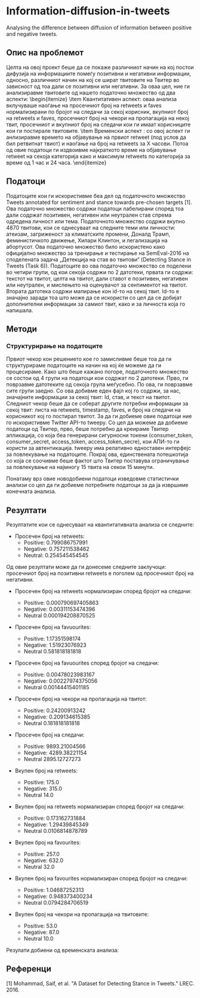 # Information-diffusion-in-tweets
Analysing the difference between diffusion of information between positive and negative tweets.

## Опис на проблемот
Целта на овој проект беше да се покаже различниот начин на кој постои дифузија на информациите помеѓу позитивни и негативни информации, односно, различниот начин на кој се шират твитовите на Твитер во зависност од тоа дали се позитивни или негативни. За оваа цел, ние ги анализиравме твитовите од нашето податочно множество од два аспекти:
\begin{itemize}
	\item Квантитативен аспект: оваа анализа вклучуваше наоѓање на просечниот број на retweets и faves нормализирани по бројот на следачи за секој корисник, вкупниот број на retweets и faves, просечниот број на чекори на пропагација на некој твит, просечниот и вкупниот број на следачи кои ги имаат корисниците кои ги постирале твитовите.
	\item Временски аспект : со овој аспект ги анлизиравме времето на објавување на првиот retweet (под услов да бил ретвитнат твиот) и наоѓање на број на retweets  за Х часови. Потоа од овие податоци ги издвоивме најкрaткото време на објавување retweet на секоја категорија како и максимум retweets по категорија за време од 1 час и 24 часа.
\end{itemize}


## Податоци
Податоците кои ги искористивме беа дел од податочното множество Tweets annotated for sentiment and stance towards pre-chosen targets [1]. Oва податочно множество содржи податоци лабелирани според тоа дали содржат позитивен, негативен или неутрален став спрема одредена личност или тема. Податочното множество содржи вкупно 4870 твитови, кои се однесуваат на следните теми или личности: атеизам, загриженост за климатските промени, Доналд Трамп, феминистичкото движење, Хилари Клинтон, и легализација на абортусот. Ова податочно множество било искористено како официјално множество за тренирање и тестирање на SemEval-2016 на споделената задача „Детекција на став во твитови“ (Detecting Stance in Tweets (Task 6)).
Податоците во ова податочно множество се поделени во четири групи, од кои секоја содржи по 2 датотеки, првата ги содржи: текстот на твитот, целта на твитот, дали ставот е позитивен, негативен или неутрален, и мислењето на оценувачот за сентиментот на твитот. Втората датотека содржи мапирање кон id-то на секој твит. Id-то е значајно заради тоа што може да се искористи со цел да се добијат дополнителни информации за самиот твит, како и за личноста која го напишала.


## Методи

### Структурирање на податоците
Првиот чекор кон решението кое го замисливме беше тоа да ги структурираме податоците на начин на кој ќе можеме да ги процесираме. Како што беше кажано погоре, податочното множество се состои од 4 групи на податоци кои содржат по 2 датотеки. Прво, ги поврзавме датотеките од секоја група меѓусебно. По ова, ги поврзавме сите групи заедно. Со ова добивме еден фајл кој го содржи, за нас, значајните информации за секој твит: Id, став, и текст на твитот. 
Следниот чекор беше да се соберат другите потребни информации за секој твит: листа на retweets, timestamp, faves, и број на следачи на корисникот кој го постирал твитот. За да ги добиеме овие податоци ние го искористивме Twitter API-то tweepy. Со цел да можеме да добиеме податоци од Твитер, прво, беше потребно да креираме Твитер апликација, со која беа генерирани сигурносни токени (consumer_token, consumer_secret, access_token, access_token_secre), кои АПИ-то ги користи за автентикација. tweepy има релативно едноставен интерфејс за повлекување на податоците. Покрај ова, единствената потешкотија со која се соочивме беше фактот што Твитер поставува ограничување за повлекување на најмногу 15 твита на секои 15 минути.

Понатаму врз овие новодобиени податоци изведовме статистички анализи со цел да ги добиеме потребните податоци за да ја извршиме конечната анализа.

## Резултати
Резултатите кои се однесуваат на квантитативната анализа се следните: 

* Просечен број на retweets:
	* Positive: 0.799086757991
	* Negative: 0.757211538462
	* Neutral:  0.254545454545

Од овие резултати може да ги донесеме следните заклучоци: просечниот број на позитивни retweets e поголем од просечниот број на негативни. 

* Просечен број на retweets нормализиран според бројот на следачи:
	* Positive: 0.000790697405863
	* Negative: 0.00311153474396
	* Neutral 0.000194208870525

* Просечен број на favuourites:
	* Positive: 1.17351598174
	* Negative: 1.51923076923
	* Neutral 0.581818181818	

* Просечен број на favuourites според бројот на следачи:
	* Positive: 0.00478023983167
	* Negative: 0.00227974375056
	* Neutral 0.00144415401185

* Просечен број на чекори на пропагација на твитот:
	* Positive: 0.24200913242
	* Negative: 0.209134615385
	* Neutral 0.181818181818

* Просечен број на следачи:
	* Positive: 9893.21004566
	* Negative: 4289.38221154
	* Neutral 2895.12727273

* Вкупен број на retweets:
	* Positive: 175.0
	* Negative: 315.0
	* Neutral 14.0

* Вкупен број на retweets нормализиран според бројот на следачи:
	* Positive: 0.173162731884
	* Negative: 1.29439845349
	* Neutral 0.0106814878789

* Вкупен број на favourites:
	* Positive: 257.0
	* Negative: 632.0
	* Neutral 32.0

* Вкупен број на favourites нормализиран според бројот на следачи:
	* Positive: 1.04687252313
	* Negative: 0.948373400234
	* Neutral 0.0794284706519

* Вкупен број на чекори на пропагација на твитовите:
	* Positive: 53.0
	* Negative: 87.0
	* Neutral 10.0

Резулати добиени од временската анализа: 

## Референци
[1] Mohammad, Saif, et al. "A Dataset for Detecting Stance in Tweets." LREC. 2016.
